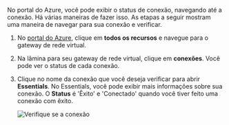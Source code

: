 No portal do Azure, você pode exibir o status de conexão, navegando até a conexão. Há várias maneiras de fazer isso. As etapas a seguir mostram uma maneira de navegar para sua conexão e verificar.

1. No [portal do Azure](http://portal.azure.com), clique em **todos os recursos** e navegue para o gateway de rede virtual.
2. Na lâmina para seu gateway de rede virtual, clique em **conexões**. Você pode ver o status de cada conexão.
3. Clique no nome da conexão que você deseja verificar para abrir **Essentials**. No Essentials, você pode exibir mais informações sobre sua conexão. O **Status** é 'Êxito' e 'Conectado' quando você tiver feito uma conexão com êxito.

    ![Verifique se a conexão](./media/vpn-gateway-verify-connection-portal-rm-include/connectionsucceeded.png)